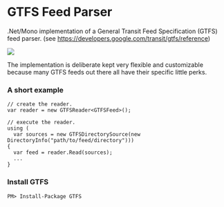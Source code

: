GTFS Feed Parser
================

.Net/Mono implementation of a General Transit Feed Specification (GTFS) feed parser. (see https://developers.google.com/transit/gtfs/reference)

<img src="http://build.osmsharp.com/app/rest/builds/buildType:(id:OsmSharp_GtfsDevelop)/statusIcon"/>

The implementation is deliberate kept very flexible and customizable because many GTFS feeds out there all have their specific little perks.

### A short example
```
// create the reader.
var reader = new GTFSReader<GTFSFeed>();

// execute the reader.
using (
  var sources = new GTFSDirectorySource(new DirectoryInfo("path/to/feed/directory")))
{
  var feed = reader.Read(sources);
  ...
}
```

### Install GTFS

    PM> Install-Package GTFS
